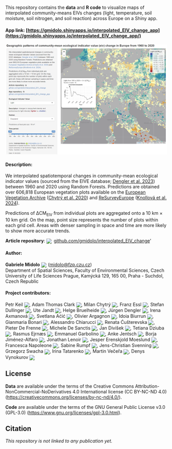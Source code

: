 This repository contains the **data** and **R code** to visualize maps of interpolated community-means EIVs changes (light, temperature, soil moisture, soil nitrogen, and soil reaction) across Europe on a Shiny app.

#### App link: [https://gmidolo.shinyapps.io/interpolated_EIV_change_app](https://gmidolo.shinyapps.io/interpolated_EIV_change_app/)


![alt text](https://github.com/gmidolo/interpolated_EIV_change_app/blob/main/screenshot.app.png)

#### Description:

We interpolated spatiotemporal changes in community-mean ecological indicator values (sourced from the EIVE database; <a href='https://doi.org/10.3897/VCS.98324' target='_blank'>Dengler et al. 2023</a>) between 1960 and 2020 using Random Forests. Predictions are obtained over 606,818 European vegetation plots available on the <a href='https://euroveg.org/eva-database/' target='_blank'>European Vegetation Archive</a> (<a href='https://doi.org/10.1111/avsc.12519' target='_blank'>Chytrý et al. 2020</a>) and <a href='https://euroveg.org/resurvey/' target='_blank'>ReSurveyEurope</a> (<a href='https://doi.org/10.1111/jvs.13235' target='_blank'>Knollová et al. 2024</a>).

Predictions of &#916;CM<sub>EIV</sub> from individual plots are aggregated onto a 10 km &times; 10 km grid. On the map, point size represents the number of plots within each grid cell. Areas with denser sampling in space and time are more likely to show more accurate trends.

<strong>Article repository</strong>: 
                  <img src="https://github.githubassets.com/images/modules/logos_page/GitHub-Mark.png" width="15" style="vertical-align: middle; margin-right: 3px;"/> <a href="https://github.com/gmidolo/interpolated_EIV_change" target="_blank">github.com/gmidolo/interpolated_EIV_change</a>'


#### Author:
<strong>Gabriele Midolo</strong><a href="https://orcid.org/0000-0003-1316-2546" target="_blank" style="margin-left: 5px;"><img src="https://upload.wikimedia.org/wikipedia/commons/0/06/ORCID_iD.svg" width="15" style="vertical-align: middle;"/></a> (<a href="mailto:midolo@fzp.czu.cz">midolo@fzp.czu.cz</a>) <br> Department of Spatial Sciences, Faculty of Environmental Sciences, Czech University of Life Sciences Prague, Kamýcká 129, 165 00, Praha - Suchdol, Czech Republic

#### Project contributors:<br>
Petr Keil <a href="https://orcid.org/0000-0003-3017-1858" target="_blank"><img src="https://upload.wikimedia.org/wikipedia/commons/0/06/ORCID_iD.svg" class="is-rounded" width="15" style="vertical-align: middle;"/></a>,
Adam Thomas Clark <a href="https://orcid.org/0000-0002-8843-3278" target="_blank"><img src="https://upload.wikimedia.org/wikipedia/commons/0/06/ORCID_iD.svg" class="is-rounded" width="15" style="vertical-align: middle;"/></a>,
Milan Chytrý <a href="https://orcid.org/0000-0002-8122-3075" target="_blank"><img src="https://upload.wikimedia.org/wikipedia/commons/0/06/ORCID_iD.svg" class="is-rounded" width="15" style="vertical-align: middle;"/></a>,
Franz Essl <a href="https://orcid.org/0000-0001-8253-2112" target="_blank"><img src="https://upload.wikimedia.org/wikipedia/commons/0/06/ORCID_iD.svg" class="is-rounded" width="15" style="vertical-align: middle;"/></a>,
Stefan Dullinger <a href="https://orcid.org/0000-0003-3919-0887" target="_blank"><img src="https://upload.wikimedia.org/wikipedia/commons/0/06/ORCID_iD.svg" class="is-rounded" width="15" style="vertical-align: middle;"/></a>,
Ute Jandt <a href="https://orcid.org/0000-0002-3177-3669" target="_blank"><img src="https://upload.wikimedia.org/wikipedia/commons/0/06/ORCID_iD.svg" class="is-rounded" width="15" style="vertical-align: middle;"/></a>,
Helge Bruelheide <a href="https://orcid.org/0000-0003-3135-0356" target="_blank"><img src="https://upload.wikimedia.org/wikipedia/commons/0/06/ORCID_iD.svg" class="is-rounded" width="15" style="vertical-align: middle;"/></a>,
Jürgen Dengler <a href="https://orcid.org/0000-0003-3221-660X" target="_blank"><img src="https://upload.wikimedia.org/wikipedia/commons/0/06/ORCID_iD.svg" class="is-rounded" width="15" style="vertical-align: middle;"/></a>,
Irena Axmanová <a href="https://orcid.org/0000-0001-9440-7976" target="_blank"><img src="https://upload.wikimedia.org/wikipedia/commons/0/06/ORCID_iD.svg" class="is-rounded" width="15" style="vertical-align: middle;"/></a>,
Svetlana Aćić <a href="https://orcid.org/0000-0001-6553-3797" target="_blank"><img src="https://upload.wikimedia.org/wikipedia/commons/0/06/ORCID_iD.svg" class="is-rounded" width="15" style="vertical-align: middle;"/></a>,
Olivier Argagnon <a href="https://orcid.org/0000-0003-2069-7231" target="_blank"><img src="https://upload.wikimedia.org/wikipedia/commons/0/06/ORCID_iD.svg" class="is-rounded" width="15" style="vertical-align: middle;"/></a>,
Idoia Biurrun <a href="https://orcid.org/0000-0002-1454-0433" target="_blank"><img src="https://upload.wikimedia.org/wikipedia/commons/0/06/ORCID_iD.svg" class="is-rounded" width="15" style="vertical-align: middle;"/></a>,
Gianmaria Bonari <a href="https://orcid.org/0000-0002-5574-6067" target="_blank"><img src="https://upload.wikimedia.org/wikipedia/commons/0/06/ORCID_iD.svg" class="is-rounded" width="15" style="vertical-align: middle;"/></a>,
Alessandro Chiarucci <a href="https://orcid.org/0000-0003-1160-235X" target="_blank"><img src="https://upload.wikimedia.org/wikipedia/commons/0/06/ORCID_iD.svg" class="is-rounded" width="15" style="vertical-align: middle;"/></a>,
Renata Ćušterevska <a href="https://orcid.org/0000-0002-3849-6983" target="_blank"><img src="https://upload.wikimedia.org/wikipedia/commons/0/06/ORCID_iD.svg" class="is-rounded" width="15" style="vertical-align: middle;"/></a>,
Pieter De Frenne <a href="https://orcid.org/0000-0002-8613-0943" target="_blank"><img src="https://upload.wikimedia.org/wikipedia/commons/0/06/ORCID_iD.svg" class="is-rounded" width="15" style="vertical-align: middle;"/></a>,
Michele De Sanctis <a href="https://orcid.org/0000-0002-7280-6199" target="_blank"><img src="https://upload.wikimedia.org/wikipedia/commons/0/06/ORCID_iD.svg" class="is-rounded" width="15" style="vertical-align: middle;"/></a>,
Jan Divíšek <a href="https://orcid.org/0000-0002-5127-5130" target="_blank"><img src="https://upload.wikimedia.org/wikipedia/commons/0/06/ORCID_iD.svg" class="is-rounded" width="15" style="vertical-align: middle;"/></a>,
Tetiana Dziuba <a href="https://orcid.org/0000-0001-8621-0890" target="_blank"><img src="https://upload.wikimedia.org/wikipedia/commons/0/06/ORCID_iD.svg" class="is-rounded" width="15" style="vertical-align: middle;"/></a>,
Rasmus Ejrnæs <a href="https://orcid.org/0000-0003-2538-8606" target="_blank"><img src="https://upload.wikimedia.org/wikipedia/commons/0/06/ORCID_iD.svg" class="is-rounded" width="15" style="vertical-align: middle;"/></a>,
Emmanuel Garbolino <a href="https://orcid.org/0000-0002-4954-6069" target="_blank"><img src="https://upload.wikimedia.org/wikipedia/commons/0/06/ORCID_iD.svg" class="is-rounded" width="15" style="vertical-align: middle;"/></a>,
Anke Jentsch <a href="https://orcid.org/0000-0002-2345-8300" target="_blank"><img src="https://upload.wikimedia.org/wikipedia/commons/0/06/ORCID_iD.svg" class="is-rounded" width="15" style="vertical-align: middle;"/></a>,
Borja Jiménez-Alfaro <a href="https://orcid.org/0000-0001-6601-9597" target="_blank"><img src="https://upload.wikimedia.org/wikipedia/commons/0/06/ORCID_iD.svg" class="is-rounded" width="15" style="vertical-align: middle;"/></a>,
Jonathan Lenoir <a href="https://orcid.org/0000-0003-0638-9582" target="_blank"><img src="https://upload.wikimedia.org/wikipedia/commons/0/06/ORCID_iD.svg" class="is-rounded" width="15" style="vertical-align: middle;"/></a>,
Jesper Erenskjold Moeslund <a href="https://orcid.org/0000-0001-8591-7149" target="_blank"><img src="https://upload.wikimedia.org/wikipedia/commons/0/06/ORCID_iD.svg" class="is-rounded" width="15" style="vertical-align: middle;"/></a>,
Francesca Napoleone <a href="https://orcid.org/0000-0002-3807-7180" target="_blank"><img src="https://upload.wikimedia.org/wikipedia/commons/0/06/ORCID_iD.svg" class="is-rounded" width="15" style="vertical-align: middle;"/></a>,
Sabine Rumpf <a href="https://orcid.org/0000-0001-5909-9568" target="_blank"><img src="https://upload.wikimedia.org/wikipedia/commons/0/06/ORCID_iD.svg" class="is-rounded" width="15" style="vertical-align: middle;"/></a>,
Jens-Christian Svenning <a href="https://orcid.org/0000-0002-3415-0862" target="_blank"><img src="https://upload.wikimedia.org/wikipedia/commons/0/06/ORCID_iD.svg" class="is-rounded" width="15" style="vertical-align: middle;"/></a>,
Grzegorz Swacha <a href="https://orcid.org/0000-0002-6380-2954" target="_blank"><img src="https://upload.wikimedia.org/wikipedia/commons/0/06/ORCID_iD.svg" class="is-rounded" width="15" style="vertical-align: middle;"/></a>,
Irina Tatarenko <a href="https://orcid.org/0000-0001-6835-2465" target="_blank"><img src="https://upload.wikimedia.org/wikipedia/commons/0/06/ORCID_iD.svg" class="is-rounded" width="15" style="vertical-align: middle;"/></a>,
Martin Večeřa <a href="https://orcid.org/0000-0001-8507-791X" target="_blank"><img src="https://upload.wikimedia.org/wikipedia/commons/0/06/ORCID_iD.svg" class="is-rounded" width="15" style="vertical-align: middle;"/></a>,
Denys Vynokurov <a href="https://orcid.org/0000-0001-7003-6680" target="_blank"><img src="https://upload.wikimedia.org/wikipedia/commons/0/06/ORCID_iD.svg" class="is-rounded" width="15" style="vertical-align: middle;"/></a>

## License

**Data** are available under the terms of the Creative Commons Attribution-NonCommercial-NoDerivatives 4.0 International license (CC BY-NC-ND 4.0) (<https://creativecommons.org/licenses/by-nc-nd/4.0/>).

**Code** are available under the terms of the GNU General Public License v3.0 (GPL-3.0) (<https://www.gnu.org/licenses/gpl-3.0.html>).

## Citation

*This repository is not linked to any publication yet.*